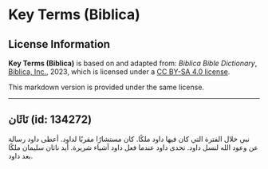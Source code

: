 # Key Terms (Biblica)

## License Information

**Key Terms (Biblica)** is based on and adapted from: _Biblica Bible Dictionary_, [Biblica, Inc.](https://www.biblica.com/), 2023, which is licensed under a [CC BY-SA 4.0 license](https://creativecommons.org/licenses/by-sa/4.0/legalcode.en).

This markdown version is provided under the same license.



--------------------------------

## نَاثَان (id: 134272)

نبي خلال الفترة التي كان فيها داود ملكًا. كان مستشارًا مقربًا لداود. أعطى داود رسالة عن وعود الله لنسل داود. تحدى داود عندما فعل داود أشياء شريرة. أيد ناثان سليمان ملكًا بعد داود.


